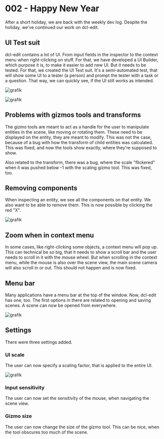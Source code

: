 # 002 - Happy New Year

After a short holiday, we are back with the weekly dev log. Despite the holiday, we've continued our work on dcl-edit. 

## UI Test suit

dcl-edit contains a lot of UI. From input fields in the inspector to the context menu when right-clicking on stuff.
For that, we have developed a UI Builder, which purpose it is, to make it easier to add new UI. But it needs to be 
tested. For that, we created the UI Test suit. It's a semi-automated test, that will show some UI to a tester (a person)
and prompt the tester with a task or a question. That way, we can quickly see, if the UI still works as intended.

![grafik](https://user-images.githubusercontent.com/11379989/211175391-d87cf4de-a2d6-472b-8cf1-66037bdbf10c.png)

![grafik](https://user-images.githubusercontent.com/11379989/211175336-199b3b4e-8fed-4dc2-b79f-84f654fc219f.png)

## Problems with gizmos tools and transforms

The gizmo tools are meant to act as a handle for the user to manipulate entities in the scene, like moving or rotating
them. These need to be displayed on the entity, they are meant to modify. This was not the case, because of a bug with
how the transform of child entities was calculated. This was fixed, and now the tools show exactly, where they're supposed to show.

Also related to the transform, there was a bug, where the scale "flickered" when it was pushed below -1 with the
scaling gizmo tool. This was fixed, too.

## Removing components

When inspecting an entity, we see all the components on that entity. We also want to be able to remove them. This is
now possible by clicking the red "X".

![grafik](https://user-images.githubusercontent.com/11379989/211175843-53c6a7db-17fc-43e6-bf23-bdd1152c25c2.png)

## Zoom when in context menu

In some cases, like right-clicking some objects, a context menu will pop up. This can technical be so big, that it
needs to show a scroll bar and the user needs to scroll in it with the mouse wheel. But when scrolling in the context 
menu, while the mouse is also over the scene view, the main scene camera will also scroll in or out. This should not
happen and is now fixed.

## Menu bar

Many applications have a menu bar at the top of the window. Now, dcl-edit has one, too. The first options in there are
related to opening and saving scenes. A scene can now be opened from everywhere. 

![grafik](https://user-images.githubusercontent.com/11379989/211176793-10eec849-dad4-450e-b299-ba8c8e58a1f5.png)

## Settings

There were three settings added.

### UI scale

The user can now specify a scaling factor, that is applied to the entire UI.

![grafik](https://user-images.githubusercontent.com/11379989/211176907-62a29222-d7a0-41d7-a4b9-c4d8bc01424b.png)


### Input sensitivity

The user can now set the sensitivity of the mouse, when navigating the scene view. 

### Gizmo size

The user can now change the size of the gizmo tool. This can be nice, when the tool obscures too much of the scene.

